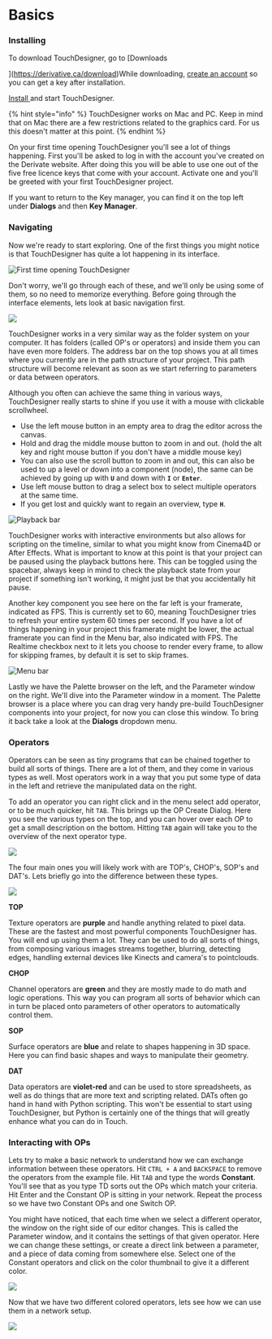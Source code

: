 # Basics

### Installing

To download TouchDesigner, go to [Downloads  
](https://derivative.ca/download)While downloading, [create an account](https://www.derivative.ca/Login/RegisterForm.asp) so you can get a key after installation.  
[Install ](https://derivative.ca/UserGuide/Install_TouchDesigner)and start TouchDesigner.

{% hint style="info" %}
TouchDesigner works on Mac and PC. Keep in mind that on Mac there are a few restrictions related to the graphics card. For us this doesn't matter at this point.
{% endhint %}

On your first time opening TouchDesigner you'll see a lot of things happening. First you'll be asked to log in with the account you've created on the Derivate website. After doing this you will be able to use one out of the five free licence keys that come with your account. Activate one and you'll be greeted with your first TouchDesigner project.

If you want to return to the Key manager, you can find it on the top left under **Dialogs** and then **Key Manager**. 

### Navigating

Now we're ready to start exploring. One of the first things you might notice is that TouchDesigner has quite a lot happening in its interface.

![First time opening TouchDesigner](../.gitbook/assets/image%20%2815%29.png)

Don't worry, we'll go through each of these, and we'll only be using some of them, so no need to memorize everything. Before going through the interface elements, lets look at basic navigation first.

![](../.gitbook/assets/image%20%2812%29.png)

TouchDesigner works in a very similar way as the folder system on your computer. It has folders \(called OP's or operators\) and inside them you can have even more folders. The address bar on the top shows you at all times where you currently are in the path structure of your project. This path structure will become relevant as soon as we start referring to parameters or data between operators.

Although you often can achieve the same thing in various ways, TouchDesigner really starts to shine if you use it with a mouse with clickable scrollwheel. 

* Use the left mouse button in an empty area to drag the editor across the canvas.
* Hold and drag the middle mouse button to zoom in and out. \(hold the alt key and right mouse button if you don't have a middle mouse key\)
* You can also use the scroll button to zoom in and out, this can also be used to up a level or down into a component \(node\), the same can be achieved by going up with **`U`** and down with **`I`** or **`Enter`**.
* Use left mouse button to drag a select box to select multiple operators at the same time.
* If you get lost and quickly want to regain an overview, type **`H`**.



![Playback bar](../.gitbook/assets/image%20%285%29.png)

TouchDesigner works with interactive environments but also allows for scripting on the timeline, similar to what you might know from Cinema4D or After Effects. What is important to know at this point is that your project can be paused using the playback buttons here. This can be toggled using the spacebar, always keep in mind to check the playback state from your project if something isn't working, it might just be that you accidentally hit pause.

Another key component you see here on the far left is your framerate, indicated as FPS. This is currently set to 60, meaning TouchDesigner tries to refresh your entire system 60 times per second. If you have a lot of things happening in your project this framerate might be lower, the actual framerate you can find in the Menu bar, also indicated with FPS. The Realtime checkbox next to it lets you choose to render every frame, to allow for skipping frames, by default it is set to skip frames.

![Menu bar](../.gitbook/assets/image%20%2814%29.png)

Lastly we have the Palette browser on the left, and the Parameter window on the right. We'll dive into the Parameter window in a moment. The Palette browser is a place where you can drag very handy pre-build TouchDesigner components into your project, for now you can close this window. To bring it back take a look at the **Dialogs** dropdown menu.



### Operators

Operators can be seen as tiny programs that can be chained together to build all sorts of things. There are a lot of them, and they come in various types as well. Most operators work in a way that you put some type of data in the left and retrieve the manipulated data on the right.

To add an operator you can right click and in the menu select add operator, or to be much quicker, hit `TAB`.  This brings up the OP Create Dialog. Here you see the various types on the top, and you can hover over each OP to get a small description on the bottom. Hitting `TAB` again will take you to the overview of the next operator type.

![](../.gitbook/assets/image%20%2821%29.png)

The four main ones you will likely work with are TOP's, CHOP's, SOP's and DAT's. Lets briefly go into the difference between these types.

![](../.gitbook/assets/image%20%289%29.png)

**TOP**

Texture operators are **purple** and handle anything related to pixel data. These are the fastest and most powerful components TouchDesigner has. You will end up using them a lot. They can be used to do all sorts of things, from composing various images streams together, blurring, detecting edges, handling external devices like Kinects and camera's to pointclouds.

**CHOP**

Channel operators are **green** and they are mostly made to do math and logic operations. This way you can program all sorts of behavior which can in turn be placed onto parameters of other operators to automatically control them. 

**SOP**

Surface operators are **blue** and relate to shapes happening in 3D space. Here you can find basic shapes and ways to manipulate their geometry.

**DAT**

Data operators are **violet-red** and can be used to store spreadsheets, as well as do things that are more text and scripting related. DATs often go hand in hand with Python scripting. This won't be essential to start using TouchDesigner, but Python is certainly one of the things that will greatly enhance what you can do in Touch.

### Interacting with OPs

Lets try to make a basic network to understand how we can exchange information between these operators. Hit `CTRL + A` and `BACKSPACE` to remove the operators from the example file. Hit `TAB` and type the words **Constant**.  You'll see that as you type TD sorts out the OPs which match your criteria. Hit Enter and the Constant OP is sitting in your network. Repeat the process so we have two Constant OPs and one Switch OP.

You might have noticed, that each time when we select a different operator, the window on the right side of our editor changes. This is called the Parameter window, and it contains the settings of that given operator. Here we can change these settings, or create a direct link between a parameter, and a piece of data coming from somewhere else. Select one of the Constant operators and click on the color thumbnail to give it a different color.

![](../.gitbook/assets/image%20%283%29.png)

Now that we have two different colored operators, lets see how we can use them in a network setup. 

![](../.gitbook/assets/image%20%284%29.png)







